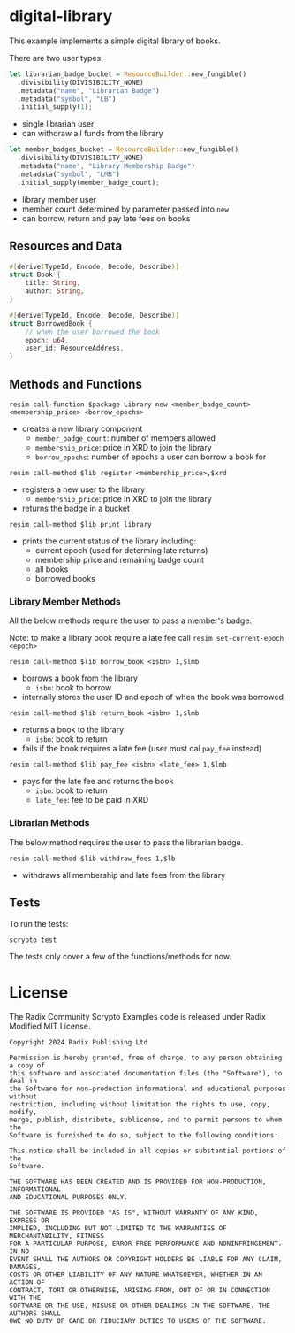 # digital-library

This example implements a simple digital library of books.

There are two user types:

```rust
let librarian_badge_bucket = ResourceBuilder::new_fungible()
  .divisibility(DIVISIBILITY_NONE)
  .metadata("name", "Librarian Badge")
  .metadata("symbol", "LB")
  .initial_supply(1);
```

- single librarian user
- can withdraw all funds from the library

```rust
let member_badges_bucket = ResourceBuilder::new_fungible()
  .divisibility(DIVISIBILITY_NONE)
  .metadata("name", "Library Membership Badge")
  .metadata("symbol", "LMB")
  .initial_supply(member_badge_count);
```

- library member user
- member count determined by parameter passed into `new`
- can borrow, return and pay late fees on books

## Resources and Data

```rust
#[derive(TypeId, Encode, Decode, Describe)]
struct Book {
    title: String,
    author: String,
}
```

```rust
#[derive(TypeId, Encode, Decode, Describe)]
struct BorrowedBook {
    // when the user borrowed the book
    epoch: u64,
    user_id: ResourceAddress,
}
```

## Methods and Functions

```
resim call-function $package Library new <member_badge_count> <membership_price> <borrow_epochs>
```

- creates a new library component
  - `member_badge_count`: number of members allowed
  - `membership_price`: price in XRD to join the library
  - `borrow_epochs`: number of epochs a user can borrow a book for

```
resim call-method $lib register <membership_price>,$xrd
```

- registers a new user to the library
  - `membership_price`: price in XRD to join the library
- returns the badge in a bucket

```
resim call-method $lib print_library
```

- prints the current status of the library including:
  - current epoch (used for determing late returns)
  - membership price and remaining badge count
  - all books
  - borrowed books

### Library Member Methods

All the below methods require the user to pass a member's badge.

Note: to make a library book require a late fee call `resim set-current-epoch <epoch>`

```
resim call-method $lib borrow_book <isbn> 1,$lmb
```

- borrows a book from the library
  - `isbn`: book to borrow
- internally stores the user ID and epoch of when the book was borrowed

```
resim call-method $lib return_book <isbn> 1,$lmb
```

- returns a book to the library
  - `isbn`: book to return
- fails if the book requires a late fee (user must cal `pay_fee` instead)

```
resim call-method $lib pay_fee <isbn> <late_fee> 1,$lmb
```

- pays for the late fee and returns the book
  - `isbn`: book to return
  - `late_fee`: fee to be paid in XRD

### Librarian Methods

The below method requires the user to pass the librarian badge.

```
resim call-method $lib withdraw_fees 1,$lb
```

- withdraws all membership and late fees from the library

## Tests

To run the tests:

```
scrypto test
```

The tests only cover a few of the functions/methods for now.


# License

The Radix Community Scrypto Examples code is released under Radix Modified MIT License.

    Copyright 2024 Radix Publishing Ltd

    Permission is hereby granted, free of charge, to any person obtaining a copy of
    this software and associated documentation files (the "Software"), to deal in
    the Software for non-production informational and educational purposes without
    restriction, including without limitation the rights to use, copy, modify,
    merge, publish, distribute, sublicense, and to permit persons to whom the
    Software is furnished to do so, subject to the following conditions:

    This notice shall be included in all copies or substantial portions of the
    Software.

    THE SOFTWARE HAS BEEN CREATED AND IS PROVIDED FOR NON-PRODUCTION, INFORMATIONAL
    AND EDUCATIONAL PURPOSES ONLY.

    THE SOFTWARE IS PROVIDED "AS IS", WITHOUT WARRANTY OF ANY KIND, EXPRESS OR
    IMPLIED, INCLUDING BUT NOT LIMITED TO THE WARRANTIES OF MERCHANTABILITY, FITNESS
    FOR A PARTICULAR PURPOSE, ERROR-FREE PERFORMANCE AND NONINFRINGEMENT. IN NO
    EVENT SHALL THE AUTHORS OR COPYRIGHT HOLDERS BE LIABLE FOR ANY CLAIM, DAMAGES,
    COSTS OR OTHER LIABILITY OF ANY NATURE WHATSOEVER, WHETHER IN AN ACTION OF
    CONTRACT, TORT OR OTHERWISE, ARISING FROM, OUT OF OR IN CONNECTION WITH THE
    SOFTWARE OR THE USE, MISUSE OR OTHER DEALINGS IN THE SOFTWARE. THE AUTHORS SHALL
    OWE NO DUTY OF CARE OR FIDUCIARY DUTIES TO USERS OF THE SOFTWARE.